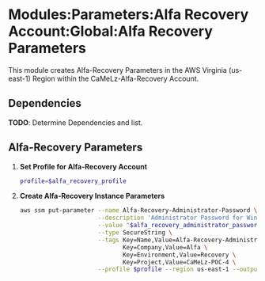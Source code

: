 # Modules:Parameters:Alfa Recovery Account:Global:Alfa Recovery Parameters

This module creates Alfa-Recovery Parameters in the AWS Virginia (us-east-1) Region within the
CaMeLz-Alfa-Recovery Account.

## Dependencies

**TODO**: Determine Dependencies and list.

## Alfa-Recovery Parameters

1. **Set Profile for Alfa-Recovery Account**

    ```bash
    profile=$alfa_recovery_profile
    ```

1. **Create Alfa-Recovery Instance Parameters**

    ```bash
    aws ssm put-parameter --name Alfa-Recovery-Administrator-Password \
                          --description 'Administrator Password for Windows Instances' \
                          --value "$alfa_recovery_administrator_password" \
                          --type SecureString \
                          --tags Key=Name,Value=Alfa-Recovery-Administrator-Password \
                                 Key=Company,Value=Alfa \
                                 Key=Environment,Value=Recovery \
                                 Key=Project,Value=CaMeLz-POC-4 \
                          --profile $profile --region us-east-1 --output text
    ```
